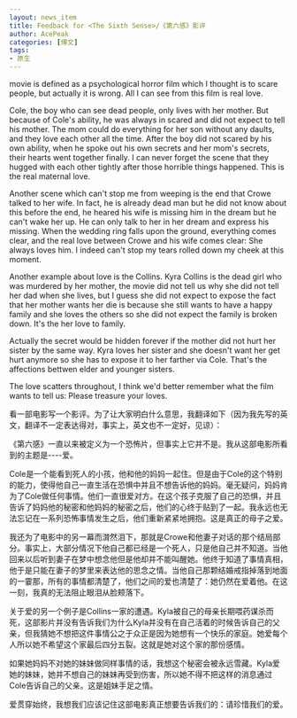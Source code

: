 ```yaml
---
layout: news_item
title: Feedback for <The Sixth Sense>/《第六感》影评
author: AcePeak
categories: [博文]
tags: 
- 原生
---
```


<The Sixth Sense> movie is defined as a psychological horror film which I thought is to scare people, but actually it is wrong. All I can see from this film is real love. 


Cole, the boy who can see dead people, only lives with her mother. But because of Cole's ability, he was always in scared and did not expect to tell his mother. The mom could do everything for her son without any daults, and they love each other all the time. After the boy did not scared by his own ability, when he spoke out his own secrets and her mom's secrets, their hearts went together finally. I can never forget the scene that they hugged with each other tightly after those horrible things happened. This is the real maternal love. 


Another scene which can't stop me from weeping is the end that Crowe talked to her wife. In fact, he is already dead man but he did not know about this before the end, he heared his wife is missing him in the dream but he can't wake her up. He can only talk to her in her dream and express his missing. When the wedding ring falls upon the ground, everything comes clear, and the real love between Crowe and his wife comes clear: She always loves him. I indeed can't stop my tears rolled down my cheek at this moment. 


Another example about love is the Collins. Kyra Collins is the dead girl who was murdered by her mother, the movie did not tell us why she did not tell her dad when she lives, but I guess she did not expect to expose the fact that her mother wants her die is because she still wants to have a happy family and she loves the others so she did not expect the family is broken down. It's the her love to family. 


Actually the secret would be hidden forever if the mother did not hurt her sister by the same way. Kyra loves her sister and she doesn't want her get hurt anymore so she has to expose it to her farther via Cole. That's the affections bettwen elder and younger sisters. 


The love scatters throughout, I think we'd better remember what the film wants to tell us: Please treasure your loves. 




看一部电影写一个影评。为了让大家明白什么意思，我翻译如下（因为我先写的英文，翻译不一定表达得对，事实上，英文也不一定好，见谅）： 




《第六感》一直以来被定义为一个恐怖片，但事实上它并不是。我从这部电影所看到的主题是----爱。 


Cole是一个能看到死人的小孩，他和他的妈妈一起住。但是由于Cole的这个特别的能力，使得他自己一直生活在恐惧中并且不想告诉他的妈妈。毫无疑问，妈妈肯为了Cole做任何事情。他们一直很爱对方。在这个孩子克服了自己的恐惧，并且告诉了妈妈他的秘密和他妈妈的秘密之后，他们的心终于贴到了一起。我永远也无法忘记在一系列恐怖事情发生之后，他们重新紧紧地拥抱。这是真正的母子之爱。 


我还为了电影中的另一幕而潸然泪下，那就是Crowe和他妻子对话的那个结局部分。事实上，大部分情况下他自己都已经是一个死人，只是他自己并不知道。当他回来以后听到妻子在梦中想念他但是他却并不能叫醒她。他终于知道了事情真相，他于是只能在妻子的梦里来表达他的思念之情。当他自己那颗结婚戒指掉落到地面的一霎那，所有的事情都清楚了，他们之间的爱也清楚了：她仍然在爱着他。在这一刻，我真的无法阻止眼泪从脸颊落下。 


关于爱的另一个例子是Collins一家的遭遇。Kyla被自己的母亲长期喂药谋杀而死，这部影片并没有告诉我们为什么Kyla并没有在自己活着的时候告诉自己的父亲，但我猜她不想把这件事情公之于众正是因为她想有一个快乐的家庭。她爱每个人所以她不希望这个家最后四分五裂。这就是她对这个家的那份感情。 


如果她妈妈不对她的妹妹做同样事情的话，我想这个秘密会被永远雪藏。Kyla爱她的妹妹，她并不想自己的妹妹再受到伤害，所以她不得不把这样的消息通过Cole告诉自己的父亲。这是姐妹手足之情。 


爱贯穿始终，我想我们应该记住这部电影真正想要告诉我们的：请珍惜我们的爱。
